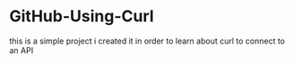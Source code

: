 # GitHub-Using-Curl
this is a simple project i created it in order to learn about curl to connect to an API
